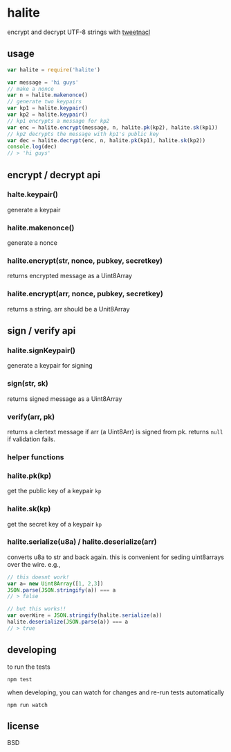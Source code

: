 # halite

encrypt and decrypt UTF-8 strings with [tweetnacl](https://github.com/dchest/tweetnacl-js)

## usage 

```javascript
var halite = require('halite')

var message = 'hi guys'
// make a nonce
var n = halite.makenonce()
// generate two keypairs
var kp1 = halite.keypair()
var kp2 = halite.keypair()
// kp1 encrypts a message for kp2
var enc = halite.encrypt(message, n, halite.pk(kp2), halite.sk(kp1))
// kp2 decrypts the message with kp1's public key
var dec = halite.decrypt(enc, n, halite.pk(kp1), halite.sk(kp2))
console.log(dec)
// > 'hi guys'
```
 
## encrypt / decrypt api

### halte.keypair()

generate a keypair

### halite.makenonce()

generate a nonce

### halite.encrypt(str, nonce, pubkey, secretkey)

returns encrypted message as a Uint8Array

### halite.encrypt(arr, nonce, pubkey, secretkey)

returns a string. arr should be a Unit8Array

## sign / verify api

### halite.signKeypair()

generate a keypair for signing

### sign(str, sk)

returns signed message as a Uint8Array

### verify(arr, pk)

returns a clertext message if arr (a Uint8Arr) is signed from pk. returns `null` if validation fails.

### helper functions

### halite.pk(kp)

get the public key of a keypair `kp`

### halite.sk(kp)

get the secret key of a keypair `kp`

### halite.serialize(u8a) / halite.deserialize(arr)

converts u8a to str and back again. this is convenient for seding uint8arrays over the wire. e.g.,

```javascript
// this doesnt work!
var a= new Uint8Array([1, 2,3])
JSON.parse(JSON.stringify(a)) === a
// > false

// but this works!!
var overWire = JSON.stringify(halite.serialize(a)) 
halite.deserialize(JSON.parse(a)) === a
// > true
```
## developing

to run the tests

    npm test

when developing, you can watch for changes and re-run tests automatically

    npm run watch

## license

BSD

